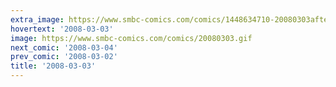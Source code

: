 ```yaml
---
extra_image: https://www.smbc-comics.com/comics/1448634710-20080303after.png
hovertext: '2008-03-03'
image: https://www.smbc-comics.com/comics/20080303.gif
next_comic: '2008-03-04'
prev_comic: '2008-03-02'
title: '2008-03-03'
---
```


